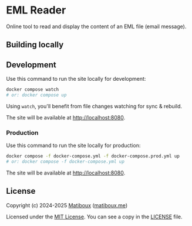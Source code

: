 # EML Reader

Online tool to read and display the content of an EML file (email message).


## Building locally

## Development

Use this command to run the site locally for development:

```bash
docker compose watch
# or: docker compose up
```

Using `watch`, you'll benefit from file changes watching for sync & rebuild.

The site will be available at [http://localhost:8080](http://localhost:8080).

### Production

Use this command to run the site locally for production:

```bash
docker compose -f docker-compose.yml -f docker-compose.prod.yml up
# or: docker compose -f docker-compose.yml up
```

The site will be available at [http://localhost:8080](http://localhost:8080).


## License

Copyright (c) 2024-2025 [Matiboux](https://github.com/matiboux) ([matiboux.me](https://matiboux.me))

Licensed under the [MIT License](https://opensource.org/license/MIT). You can see a copy in the [LICENSE](LICENSE) file.

